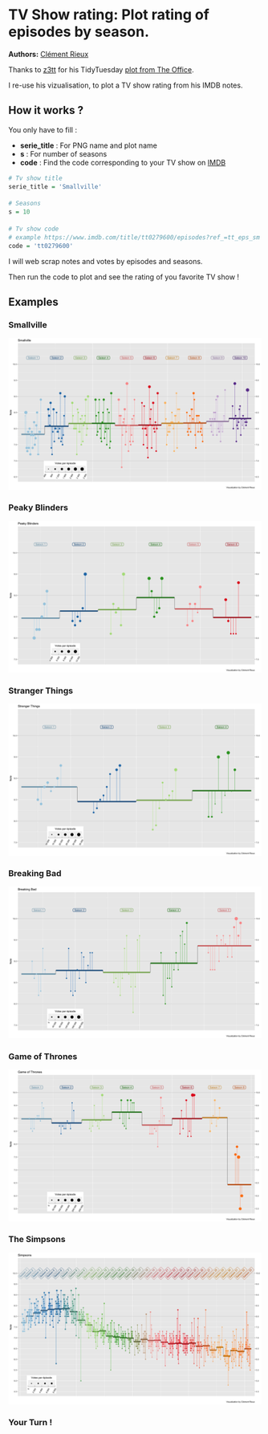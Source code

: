 
<!-- README.md is generated from README.Rmd. Please edit that file -->

# TV Show rating: Plot rating of episodes by season.

**Authors:** [Clément Rieux](https://github.com/clementrx)

Thanks to [z3tt](https://github.com/z3tt) for his TidyTuesday [plot from
The
Office](https://github.com/z3tt/TidyTuesday/blob/main/R/2020_12_TheOffice.Rmd).

I re-use his vizualisation, to plot a TV show rating from his IMDB
notes.

## How it works ?

You only have to fill :

-   **serie\_title** : For PNG name and plot name
-   **s** : For number of seasons
-   **code** : Find the code corresponding to your TV show on
    [IMDB](https://www.imdb.com/?ref_=nv_home)

``` r
# Tv show title
serie_title = 'Smallville'

# Seasons
s = 10

# Tv show code
# example https://www.imdb.com/title/tt0279600/episodes?ref_=tt_eps_sm
code = 'tt0279600'
```

I will web scrap notes and votes by episodes and seasons.

Then run the code to plot and see the rating of you favorite TV show !

## Examples

### Smallville

![./plot/Smallville.png](https://github.com/clementrx/tv_show_plot/blob/main/plot/Smallville.png)

### Peaky Blinders

![./plot/Peaky\_Blinders.png](https://github.com/clementrx/tv_show_plot/blob/main/plot/Peaky_Blinders.png)

### Stranger Things

![./plot/Stranger\_Things.png](https://github.com/clementrx/tv_show_plot/blob/main/plot/Stranger_Things.png)

### Breaking Bad

![./plot/Breaking\_Bad.png](https://github.com/clementrx/tv_show_plot/blob/main/plot/Breaking_Bad.png)

### Game of Thrones

![./plot/Game\_of\_Thrones.png](https://github.com/clementrx/tv_show_plot/blob/main/plot/Game_of_Thrones.png)

### The Simpsons

![./plot/Simpsons.png](https://github.com/clementrx/tv_show_plot/blob/main/plot/Simpsons.png)

### Your Turn !
